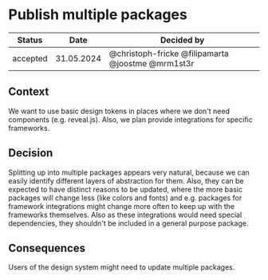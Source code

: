 # Publish multiple packages

| Status   | Date       | Decided by                                        |
| -------- | ---------- | ------------------------------------------------- |
| accepted | 31.05.2024 | @christoph-fricke @filipamarta @joostme @mrm1st3r |

## Context

We want to use basic design tokens in places where we don't need components
(e.g. reveal.js). Also, we plan provide integrations for specific frameworks.

## Decision

Splitting up into multiple packages appears very natural, because we can easily
identify different layers of abstraction for them. Also, they can be expected to
have distinct reasons to be updated, where the more basic packages will change
less (like colors and fonts) and e.g. packages for framework integrations might
change more often to keep up with the frameworks themselves. Also as these
integrations would need special dependencies, they shouldn't be included in a
general purpose package.

## Consequences

Users of the design system might need to update multiple packages.
